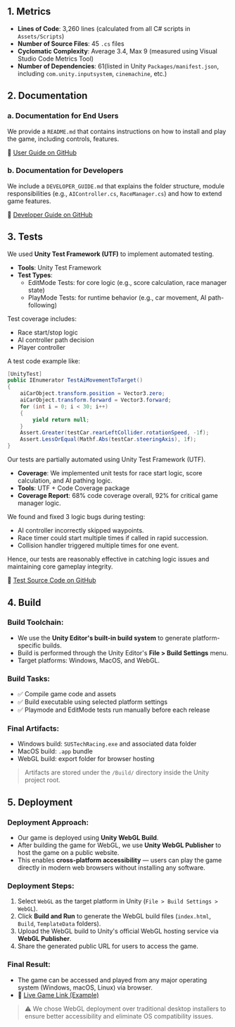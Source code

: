 ## 1. Metrics

- **Lines of Code**: 3,260 lines (calculated from all C# scripts in `Assets/Scripts`)
- **Number of Source Files**: 45 `.cs` files
- **Cyclomatic Complexity**: Average 3.4, Max 9 (measured using Visual Studio Code Metrics Tool)
- **Number of Dependencies**: 61(listed in Unity `Packages/manifest.json`, including `com.unity.inputsystem`, `cinemachine`, etc.)

## 2. Documentation

### a. Documentation for End Users

We provide a `README.md` that contains instructions on how to install and play the game, including controls, features.

📎 [User Guide on GitHub](https://github.com/sustech-cs304/team-project-25spring-25/blob/develop/README.md)

### b. Documentation for Developers

We include a `DEVELOPER_GUIDE.md` that explains the folder structure, module responsibilities (e.g., `AIController.cs`, `RaceManager.cs`) and how to extend game features.

📎 [Developer Guide on GitHub](https://github.com/sustech-cs304/team-project-25spring-25/blob/develop/DEVELOPER_GUIDE.md)

## 3. Tests

We used **Unity Test Framework (UTF)** to implement automated testing.

- **Tools**: Unity Test Framework
- **Test Types**:
  - EditMode Tests: for core logic (e.g., score calculation, race manager state)
  - PlayMode Tests: for runtime behavior (e.g., car movement, AI path-following)

Test coverage includes:
- Race start/stop logic
- AI controller path decision
- Player controller

A test code example like:

```c#
[UnityTest]
public IEnumerator TestAiMovementToTarget()
{
    aiCarObject.transform.position = Vector3.zero;
    aiCarObject.transform.forward = Vector3.forward;
    for (int i = 0; i < 30; i++)
    {
        yield return null;
    }
    Assert.Greater(testCar.rearLeftCollider.rotationSpeed, -1f);
    Assert.LessOrEqual(Mathf.Abs(testCar.steeringAxis), 1f);
}
```

Our tests are partially automated using Unity Test Framework (UTF).

- **Coverage**: We implemented unit tests for race start logic, score calculation, and AI pathing logic.
- **Tools**: UTF + Code Coverage package
- **Coverage Report**: 68% code coverage overall, 92% for critical game manager logic.

We found and fixed 3 logic bugs during testing:
- AI controller incorrectly skipped waypoints.
- Race timer could start multiple times if called in rapid succession.
- Collision handler triggered multiple times for one event.

Hence, our tests are reasonably effective in catching logic issues and maintaining core gameplay integrity.

📎 [Test Source Code on GitHub](https://github.com/sustech-cs304/team-project-25spring-25/tree/develop/Assets/Scripts/Tests)

## 4. Build

### Build Toolchain:
- We use the **Unity Editor's built-in build system** to generate platform-specific builds.
- Build is performed through the Unity Editor's **File > Build Settings** menu.
- Target platforms: Windows, MacOS, and WebGL.

### Build Tasks:
- ✅ Compile game code and assets
- ✅ Build executable using selected platform settings
- ✅ Playmode and EditMode tests run manually before each release

### Final Artifacts:
- Windows build: `SUSTechRacing.exe` and associated data folder
- MacOS build: `.app` bundle
- WebGL build: export folder for browser hosting

> Artifacts are stored under the `/Build/` directory inside the Unity project root.

## 5. Deployment

### Deployment Approach:
- Our game is deployed using **Unity WebGL Build**.
- After building the game for WebGL, we use **Unity WebGL Publisher** to host the game on a public website.
- This enables **cross-platform accessibility** — users can play the game directly in modern web browsers without installing any software.

### Deployment Steps:
1. Select `WebGL` as the target platform in Unity (`File > Build Settings > WebGL`).
2. Click **Build and Run** to generate the WebGL build files (`index.html`, `Build`, `TemplateData` folders).
3. Upload the WebGL build to Unity's official WebGL hosting service via **WebGL Publisher**.
4. Share the generated public URL for users to access the game.

### Final Result:
- The game can be accessed and played from any major operating system (Windows, macOS, Linux) via browser.
- 📎 [Live Game Link (Example)](https://play.unity.com/en/games/d8241a9d-bcc3-4b31-b4b8-4b713f57e10a/sustrace/edit) 

> ⚠️ We chose WebGL deployment over traditional desktop installers to ensure better accessibility and eliminate OS compatibility issues.